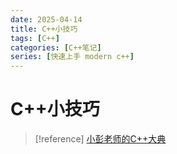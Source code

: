 ```yaml
---
date: 2025-04-14
title: C++小技巧
tags: [C++]
categories: [C++笔记]
series: [快速上手 modern c++]
---
```


# C++小技巧

>[!reference]
> [小彭老师的C++大典](https://142857.red/book/cpp_tricks)
